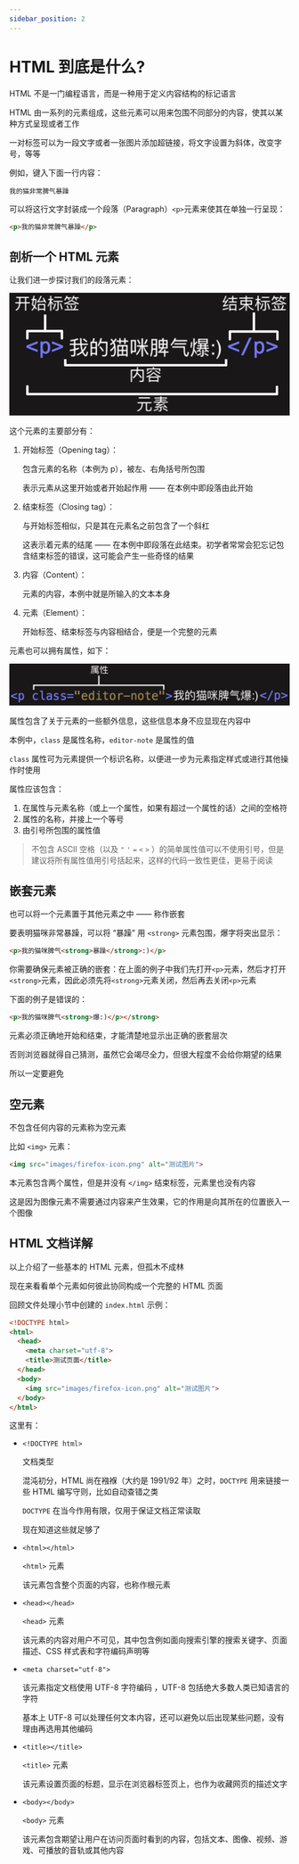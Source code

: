 ```yaml
---
sidebar_position: 2
---
```


# HTML 到底是什么?

HTML 不是一门编程语言，而是一种用于定义内容结构的标记语言

HTML 由一系列的元素组成，这些元素可以用来包围不同部分的内容，使其以某种方式呈现或者工作

一对标签可以为一段文字或者一张图片添加超链接，将文字设置为斜体，改变字号，等等

例如，键入下面一行内容：

```
我的猫非常脾气暴躁
```

可以将这行文字封装成一个段落（Paragraph）`<p>`元素来使其在单独一行呈现：

```html
<p>我的猫非常脾气暴躁</p>
```

## 剖析一个 HTML 元素

让我们进一步探讨我们的段落元素：

![01](../img/01.png)

这个元素的主要部分有：

1. 开始标签（Opening tag）：

   包含元素的名称（本例为 p），被左、右角括号所包围

   表示元素从这里开始或者开始起作用 —— 在本例中即段落由此开始

2. 结束标签（Closing tag）：

   与开始标签相似，只是其在元素名之前包含了一个斜杠

   这表示着元素的结尾 —— 在本例中即段落在此结束。初学者常常会犯忘记包含结束标签的错误，这可能会产生一些奇怪的结果

3. 内容（Content）：

   元素的内容，本例中就是所输入的文本本身

4. 元素（Element）：

   开始标签、结束标签与内容相结合，便是一个完整的元素

元素也可以拥有属性，如下：

![05](	../img/05.png)

属性包含了关于元素的一些额外信息，这些信息本身不应显现在内容中

本例中，`class` 是属性名称，`editor-note` 是属性的值 

`class` 属性可为元素提供一个标识名称，以便进一步为元素指定样式或进行其他操作时使用

属性应该包含：

1. 在属性与元素名称（或上一个属性，如果有超过一个属性的话）之间的空格符
2. 属性的名称，并接上一个等号
3. 由引号所包围的属性值

> 不包含 ASCII 空格（以及 `"` `'` `=` `<` `>` ）的简单属性值可以不使用引号，但是建议将所有属性值用引号括起来，这样的代码一致性更佳，更易于阅读

## 嵌套元素

也可以将一个元素置于其他元素之中 —— 称作嵌套

要表明猫咪非常暴躁，可以将 “暴躁” 用 `<strong>` 元素包围，爆字将突出显示：

```html
<p>我的猫咪脾气<strong>暴躁</strong>:)</p>
```

你需要确保元素被正确的嵌套：在上面的例子中我们先打开`<p>`元素，然后才打开`<strong>`元素，因此必须先将`<strong>`元素关闭，然后再去关闭`<p>`元素

下面的例子是错误的：

```html
<p>我的猫咪脾气<strong>爆:)</p></strong>
```

元素必须正确地开始和结束，才能清楚地显示出正确的嵌套层次

否则浏览器就得自己猜测，虽然它会竭尽全力，但很大程度不会给你期望的结果

所以一定要避免

## 空元素

不包含任何内容的元素称为空元素

比如 `<img>` 元素：

```html
<img src="images/firefox-icon.png" alt="测试图片">
```

本元素包含两个属性，但是并没有 `</img>` 结束标签，元素里也没有内容

这是因为图像元素不需要通过内容来产生效果，它的作用是向其所在的位置嵌入一个图像

## HTML 文档详解

以上介绍了一些基本的 HTML 元素，但孤木不成林

现在来看看单个元素如何彼此协同构成一个完整的 HTML 页面

回顾文件处理小节中创建的 `index.html` 示例：

```html
<!DOCTYPE html>
<html>
  <head>
    <meta charset="utf-8">
    <title>测试页面</title>
  </head>
  <body>
    <img src="images/firefox-icon.png" alt="测试图片">
  </body>
</html>
```

这里有：

- `<!DOCTYPE html>`

  文档类型

  混沌初分，HTML 尚在襁褓（大约是 1991/92 年）之时，`DOCTYPE` 用来链接一些 HTML 编写守则，比如自动查错之类

  `DOCTYPE` 在当今作用有限，仅用于保证文档正常读取

  现在知道这些就足够了

- `<html></html>` 

  `<html>` 元素

  该元素包含整个页面的内容，也称作根元素

- `<head></head>` 

  `<head>` 元素

  该元素的内容对用户不可见，其中包含例如面向搜索引擎的搜索关键字、页面描述、CSS 样式表和字符编码声明等

- `<meta charset="utf-8">` 

  该元素指定文档使用 UTF-8 字符编码 ，UTF-8 包括绝大多数人类已知语言的字符

  基本上 UTF-8 可以处理任何文本内容，还可以避免以后出现某些问题，没有理由再选用其他编码

- `<title></title>`

  `<title>` 元素

  该元素设置页面的标题，显示在浏览器标签页上，也作为收藏网页的描述文字

- `<body></body>` 

  `<body>` 元素

  该元素包含期望让用户在访问页面时看到的内容，包括文本、图像、视频、游戏、可播放的音轨或其他内容

